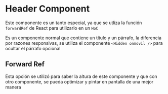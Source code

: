 # Header Component

Este componente es un tanto especial, ya que se utliza la función `forwardRef` de React para utilizarlo en un `HoC`

Es un componente normal que contiene un título y un párrafo, la diferencia por razones responsivas, se utiliza el componente
`<Hidden onmovil />` para ocultar el párrafo opcional

## Forward Ref

Esta opción se utilizó para saber la altura de este componente y que con otro componente, se pueda optimizar y pintar en pantalla
de una mejor manera
